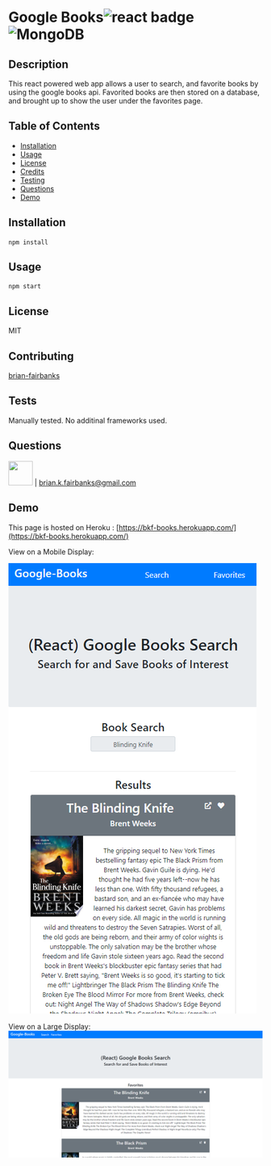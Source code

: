 # Google Books![react badge](https://img.shields.io/static/v1?label=react.js&message=enabled&color=success)![MongoDB](https://img.shields.io/static/v1?label=MongoDB&message=enabled&color=success)

## Description
This react powered web app allows a user to search, and favorite books by using the google books api.
Favorited books are then stored on a database, and brought up to show the user under the favorites page. 


## Table of Contents
* [Installation](#installation)
* [Usage](#usage)
* [License](#license)
* [Credits](#contributing)
* [Testing](#tests)
* [Questions](#questions)
* [Demo](#demo)

## Installation
```
npm install
```
## Usage
```
npm start
```
## License
MIT

## Contributing
[brian-fairbanks](https://github.com/Brian-Fairbanks)

## Tests
Manually tested.  No additinal frameworks used.

## Questions
<img src="https://avatars0.githubusercontent.com/u/59707181?v=4" height="48" width="48"> | brian.k.fairbanks@gmail.com

## Demo
This page is hosted on Heroku : [https://bkf-books.herokuapp.com/](https://bkf-books.herokuapp.com/)

View on a Mobile Display:

![smallDisplay](https://github.com/Brian-Fairbanks/google-books/blob/master/assets/small.PNG?raw=true)

View on a Large Display: 
![largeDisplay](https://github.com/Brian-Fairbanks/google-books/blob/master/assets/large.PNG?raw=true)

